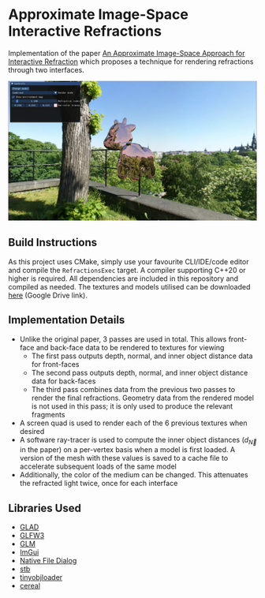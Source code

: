 # Approximate Image-Space Interactive Refractions
Implementation of the paper [An Approximate Image-Space Approach for Interactive Refraction](https://cwyman.org/papers/sig05_approxISRefr.pdf) which proposes a technique for rendering refractions through two interfaces.

![eye-candy](images/refraction-demo.png)

## Build Instructions
As this project uses CMake, simply use your favourite CLI/IDE/code editor and compile the `RefractionsExec` target. A compiler supporting C++20 or higher is required. All dependencies are included in this repository and compiled as needed. The textures and models utilised can be downloaded [here](https://drive.google.com/file/d/1RVpoqlr_rEpoCqh47Zfv5b-SJzNre5ZV/view?usp=sharing) (Google Drive link).

## Implementation Details
- Unlike the original paper, 3 passes are used in total. This allows front-face and back-face data to be rendered to textures for viewing
  - The first pass outputs depth, normal, and inner object distance data for front-faces
  - The second pass outputs depth, normal, and inner object distance data for back-faces
  - The third pass combines data from the previous two passes to render the final refractions. Geometry data from the rendered model is not used in this pass; it is only used to produce the relevant fragments
- A screen quad is used to render each of the 6 previous textures when desired
- A software ray-tracer is used to compute the inner object distances ($d_{\overrightarrow{N}}$ in the paper) on a per-vertex basis when a model is first loaded. A version of the mesh with these values is saved to a cache file to accelerate subsequent loads of the same model
- Additionally, the color of the medium can be changed. This attenuates the refracted light twice, once for each interface

## Libraries Used
- [GLAD](https://github.com/Dav1dde/glad)
- [GLFW3](https://www.glfw.org)
- [GLM](https://github.com/g-truc/glm)
- [ImGui](https://github.com/ocornut/imgui)
- [Native File Dialog](https://github.com/mlabbe/nativefiledialog)
- [stb](https://github.com/nothings/stb)
- [tinyobjloader](https://github.com/tinyobjloader/tinyobjloader)
- [cereal](https://uscilab.github.io/cereal/)
